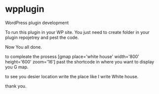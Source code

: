 # wpplugin
WordPress plugin development

To run this plugin in your WP site. You just need to create folder in your plugin repojetrey and pest the code. 

Now You all done. 

to compleate the prosess [gmap place='white house' width='800' height='600' zoom='16'] past the shortcode in where you want to display you G map. 

to see you desier location write the place like I write White house. 

thank you. 
